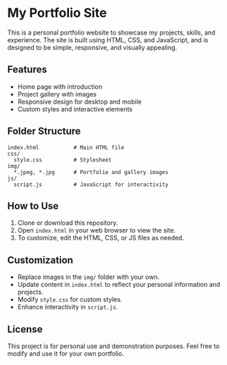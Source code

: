 # My Portfolio Site

This is a personal portfolio website to showcase my projects, skills, and experience. The site is built using HTML, CSS, and JavaScript, and is designed to be simple, responsive, and visually appealing.

## Features
- Home page with introduction
- Project gallery with images
- Responsive design for desktop and mobile
- Custom styles and interactive elements

## Folder Structure
```
index.html           # Main HTML file
css/
  style.css          # Stylesheet
img/
  *.jpeg, *.jpg      # Portfolio and gallery images
js/
  script.js          # JavaScript for interactivity
```

## How to Use
1. Clone or download this repository.
2. Open `index.html` in your web browser to view the site.
3. To customize, edit the HTML, CSS, or JS files as needed.

## Customization
- Replace images in the `img/` folder with your own.
- Update content in `index.html` to reflect your personal information and projects.
- Modify `style.css` for custom styles.
- Enhance interactivity in `script.js`.

## License
This project is for personal use and demonstration purposes. Feel free to modify and use it for your own portfolio.
